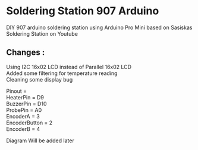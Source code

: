 # Soldering Station 907 Arduino
DIY 907 arduino soldering station using Arduino Pro Mini
based on Sasiskas Soldering Station on Youtube

## Changes :
Using I2C 16x02 LCD instead of Parallel 16x02 LCD \
Added some filtering for temperature reading \
Cleaning some display bug

Pinout = \
HeaterPin = D9 \
BuzzerPin = D10 \
ProbePin = A0 \
EncoderA = 3 \
EncoderButton = 2 \
EncoderB = 4

Diagram Will be added later
